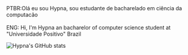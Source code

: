 <div>PTBR:Olá eu sou Hypna, sou estudante de bacharelado em ciência da computacão</div>
<div>
  <br>
ENG: Hi, I'm Hypna an bacharelor of computer science student at "Universidade Positivo" Brazil
</div>



![Hypna's GitHub stats](https://github-readme-stats.vercel.app/api?username=ImHypna&show_icons=true&theme=dracula)


